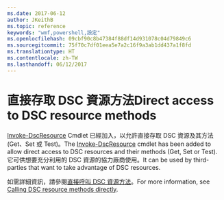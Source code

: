 ```yaml
---
ms.date: 2017-06-12
author: JKeithB
ms.topic: reference
keywords: "wmf,powershell,設定"
ms.openlocfilehash: 09cbf90c8b47384f88df14d931078c04d79849c6
ms.sourcegitcommit: 75f70c7df01eea5e7a2c16f9a3ab1dd437a1f8fd
ms.translationtype: HT
ms.contentlocale: zh-TW
ms.lasthandoff: 06/12/2017
---
```

# <a name="direct-access-to-dsc-resource-methods"></a><span data-ttu-id="2f8f9-102">直接存取 DSC 資源方法</span><span class="sxs-lookup"><span data-stu-id="2f8f9-102">Direct access to DSC resource methods</span></span>


<span data-ttu-id="2f8f9-103">[Invoke-DscResource](https://technet.microsoft.com/en-us/library/mt517869.aspx) Cmdlet 已經加入，以允許直接存取 DSC 資源及其方法 (Get、Set 或 Test)。</span><span class="sxs-lookup"><span data-stu-id="2f8f9-103">The [Invoke-DscResource](https://technet.microsoft.com/en-us/library/mt517869.aspx) cmdlet has been added to allow direct access to DSC resources and their methods (Get, Set or Test).</span></span> <span data-ttu-id="2f8f9-104">它可供想要充分利用的 DSC 資源的協力廠商使用。</span><span class="sxs-lookup"><span data-stu-id="2f8f9-104">It can be used by third-parties that want to take advantage of DSC resources.</span></span>

<span data-ttu-id="2f8f9-105">如需詳細資訊，請參閱[直接呼叫 DSC 資源方法](https://msdn.microsoft.com/powershell/dsc/directcallresource)。</span><span class="sxs-lookup"><span data-stu-id="2f8f9-105">For more information, see [Calling DSC resource methods directly](https://msdn.microsoft.com/powershell/dsc/directcallresource).</span></span>

